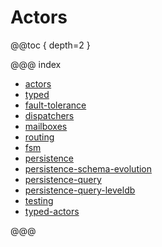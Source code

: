 # Actors

@@toc { depth=2 }

@@@ index

* [actors](actors.md)
* [typed](typed.md)
* [fault-tolerance](fault-tolerance.md)
* [dispatchers](dispatchers.md)
* [mailboxes](mailboxes.md)
* [routing](routing.md)
* [fsm](fsm.md)
* [persistence](persistence.md)
* [persistence-schema-evolution](persistence-schema-evolution.md)
* [persistence-query](persistence-query.md)
* [persistence-query-leveldb](persistence-query-leveldb.md)
* [testing](testing.md)
* [typed-actors](typed-actors.md)

@@@
